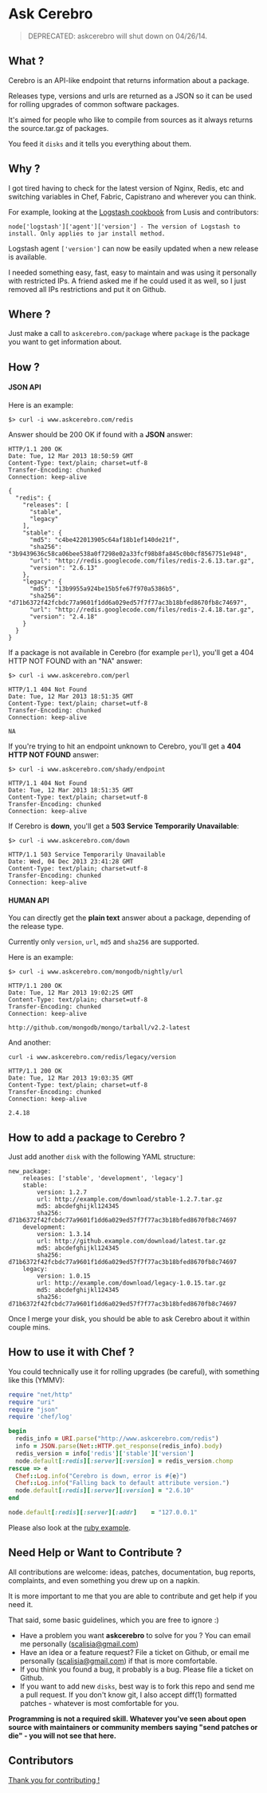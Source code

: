 # Ask Cerebro

> DEPRECATED: askcerebro will shut down on 04/26/14.

## What ?

Cerebro is an API-like endpoint that returns information about a package.

Releases type, versions and urls are returned as a JSON so it can be used for rolling upgrades of common software packages.

It's aimed for people who like to compile from sources as it always returns the source.tar.gz of packages.

You feed it `disks` and it tells you everything about them.



## Why ?

I got tired having to check for the latest version of Nginx, Redis, etc and switching variables in Chef, Fabric, Capistrano and wherever you can think. 

For example, looking at the [Logstash cookbook](https://github.com/lusis/chef-logstash) from Lusis and contributors:

	node['logstash']['agent']['version'] - The version of Logstash to install. Only applies to jar install method.
	
Logstash agent `['version']` can now be easily updated when a new release is available.


I needed something easy, fast, easy to maintain and was using it personally with restricted IPs. A friend asked me if he could used it as well, so I just removed all IPs restrictions and put it on Github.



## Where ?

Just make a call to `askcerebro.com/package` where `package` is the package you want to get information about.


## How ?

#### JSON API

Here is an example:

	$> curl -i www.askcerebro.com/redis
	
Answer should be 200 OK if found with a **JSON** answer:


	HTTP/1.1 200 OK
	Date: Tue, 12 Mar 2013 18:50:59 GMT
	Content-Type: text/plain; charset=utf-8
	Transfer-Encoding: chunked
	Connection: keep-alive

	{
	  "redis": {
	    "releases": [
	      "stable",
	      "legacy"
	    ],
	    "stable": {
	      "md5": "c4be422013905c64af18b1ef140de21f",
	      "sha256": "3b9439636c58ca06bee538a0f7298e02a33fcf98b8fa845c0b0cf8567751e948",
	      "url": "http://redis.googlecode.com/files/redis-2.6.13.tar.gz",
	      "version": "2.6.13"
	    },
	    "legacy": {
	      "md5": "13b9955a924be15b5fe67f970a5386b5",
	      "sha256": "d71b6372f42fcbdc77a9601f1dd6a029ed57f7f77ac3b18bfed8670fb8c74697",
	      "url": "http://redis.googlecode.com/files/redis-2.4.18.tar.gz",
	      "version": "2.4.18"
	    }
	  }
	}
	
If a package is not available in Cerebro (for example `perl`), you'll get a 404 HTTP NOT FOUND with an "NA" answer:

	$> curl -i www.askcerebro.com/perl
		
	HTTP/1.1 404 Not Found
	Date: Tue, 12 Mar 2013 18:51:35 GMT
	Content-Type: text/plain; charset=utf-8
	Transfer-Encoding: chunked
	Connection: keep-alive

	NA
	
If you're trying to hit an endpoint unknown to Cerebro, you'll get a **404 HTTP NOT FOUND** answer:

	$> curl -i www.askcerebro.com/shady/endpoint 
	
	HTTP/1.1 404 Not Found
	Date: Tue, 12 Mar 2013 18:51:35 GMT
	Content-Type: text/plain; charset=utf-8
	Transfer-Encoding: chunked
	Connection: keep-alive
	
If Cerebro is **down**, you'll get a **503 Service Temporarily Unavailable**:

	$> curl -i www.askcerebro.com/down
	
	HTTP/1.1 503 Service Temporarily Unavailable
	Date: Wed, 04 Dec 2013 23:41:28 GMT
	Content-Type: text/plain; charset=utf-8
	Transfer-Encoding: chunked
	Connection: keep-alive

#### HUMAN API

You can directly get the **plain text** answer about a package, depending of the release type.

Currently only `version`, `url`, `md5` and `sha256` are supported.

Here is an example:


	$> curl -i www.askcerebro.com/mongodb/nightly/url
	
	HTTP/1.1 200 OK
	Date: Tue, 12 Mar 2013 19:02:25 GMT
	Content-Type: text/plain; charset=utf-8
	Transfer-Encoding: chunked
	Connection: keep-alive

	http://github.com/mongodb/mongo/tarball/v2.2-latest
	

And another:

	curl -i www.askcerebro.com/redis/legacy/version
	
	HTTP/1.1 200 OK
	Date: Tue, 12 Mar 2013 19:03:35 GMT
	Content-Type: text/plain; charset=utf-8
	Transfer-Encoding: chunked
	Connection: keep-alive

	2.4.18
	
	

## How to add a package to Cerebro ?


Just add another `disk` with the following YAML structure:


	new_package:
  		releases: ['stable', 'development', 'legacy']
  		stable:
    		version: 1.2.7
   			url: http://example.com/download/stable-1.2.7.tar.gz
   			md5: abcdefghijkl124345
   			sha256: d71b6372f42fcbdc77a9601f1dd6a029ed57f7f77ac3b18bfed8670fb8c74697
  		development:
    		version: 1.3.14
    		url: http://github.example.com/download/latest.tar.gz
    		md5: abcdefghijkl124345
    		sha256: d71b6372f42fcbdc77a9601f1dd6a029ed57f7f77ac3b18bfed8670fb8c74697
  		legacy:
    		version: 1.0.15
    		url: http://example.com/download/legacy-1.0.15.tar.gz
    		md5: abcdefghijkl124345
    		sha256: d71b6372f42fcbdc77a9601f1dd6a029ed57f7f77ac3b18bfed8670fb8c74697
    		
Once I merge your disk, you should be able to ask Cerebro about it within couple mins.


## How to use it with Chef ?

You could technically use it for rolling upgrades (be careful), with something like this (YMMV):

```ruby
require "net/http"
require "uri"
require "json"
require 'chef/log'

begin
  redis_info = URI.parse("http://www.askcerebro.com/redis")
  info = JSON.parse(Net::HTTP.get_response(redis_info).body)
  redis_version = info['redis']['stable']['version']
  node.default[:redis][:server][:version] = redis_version.chomp
rescue => e
  Chef::Log.info("Cerebro is down, error is #{e}")
  Chef::Log.info("Falling back to default attribute version.")
  node.default[:redis][:server][:version] = "2.6.10"
end

node.default[:redis][:server][:addr]    = "127.0.0.1"
```	

Please also look at the [ruby example](https://gist.github.com/scalp42/5164178).
	

## Need Help or Want to Contribute ?

All contributions are welcome: ideas, patches, documentation, bug reports, complaints, and even something you drew up on a napkin.

It is more important to me that you are able to contribute and get help if you need it.

That said, some basic guidelines, which you are free to ignore :)

- Have a problem you want **askcerebro** to solve for you ? You can email me personally (scalisia@gmail.com)
- Have an idea or a feature request? File a ticket on Github, or email me personally (scalisia@gmail.com) if that is more comfortable.
- If you think you found a bug, it probably is a bug. Please file a ticket on Github.
- If you want to add new `disks`, best way is to fork this repo and send me a pull request. If you don't know git, I also accept diff(1) formatted patches - whatever is most comfortable for you.

**Programming is not a required skill. Whatever you've seen about open source with maintainers or community members saying "send patches or die" -  you will not see that here.**

## Contributors

[Thank you for contributing !](https://github.com/scalp42/askcerebro/graphs/contributors)
